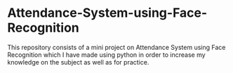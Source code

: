 # Attendance-System-using-Face-Recognition
This repository consists of a mini project on Attendance System using Face Recognition which I have made using python in order to increase my knowledge on the subject as well as for practice.
